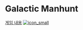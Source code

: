 # Galactic Manhunt

[게임 내용](https://docs.google.com/document/d/1u1ej_E44r6zSQVGnDK9kFZGHpKHXF1jMaiZOa1i2WO0/export?format=pdf)
[![icon_small](https://github.com/user-attachments/assets/0bf26a62-034c-4042-8cd9-afe199910373)](https://docs.google.com/document/d/1u1ej_E44r6zSQVGnDK9kFZGHpKHXF1jMaiZOa1i2WO0/export?format=pdf)
